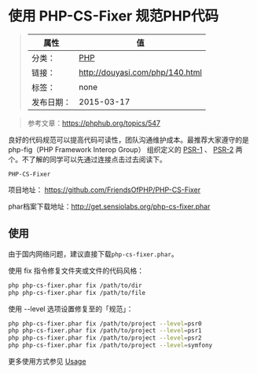 # 使用 PHP-CS-Fixer 规范PHP代码

>|  属性  |  值  |
>| ----- | ----- |
>| 分类： | [PHP](http://douyasi.com/category/php/) |
>| 链接： | http://douyasi.com/php/140.html |
>| 标签： | none |
>| 发布日期： | 2015-03-17 |

>    参考文章：https://phphub.org/topics/547

良好的代码规范可以提高代码可读性，团队沟通维护成本。最推荐大家遵守的是 php-fig（PHP Framework Interop Group） 组织定义的 [PSR-1](https://github.com/PizzaLiu/PHP-FIG/blob/master/PSR-1-basic-coding-standard-cn.md) 、 [PSR-2](https://github.com/PizzaLiu/PHP-FIG/blob/master/PSR-2-coding-style-guide-cn.md) 两个。不了解的同学可以先通过连接点击过去阅读下。

`PHP-CS-Fixer`

项目地址： https://github.com/FriendsOfPHP/PHP-CS-Fixer

phar档案下载地址：http://get.sensiolabs.org/php-cs-fixer.phar

## 使用

由于国内网络问题，建议直接下载`php-cs-fixer.phar`。

使用 fix 指令修复文件夹或文件的代码风格：

```bash
php php-cs-fixer.phar fix /path/to/dir
php php-cs-fixer.phar fix /path/to/file
```

使用 --level 选项设置修复至的「规范」：

```bash
php php-cs-fixer.phar fix /path/to/project --level=psr0
php php-cs-fixer.phar fix /path/to/project --level=psr1
php php-cs-fixer.phar fix /path/to/project --level=psr2
php php-cs-fixer.phar fix /path/to/project --level=symfony
```

更多使用方式参见 [Usage](https://github.com/FriendsOfPHP/PHP-CS-Fixer#usage)

